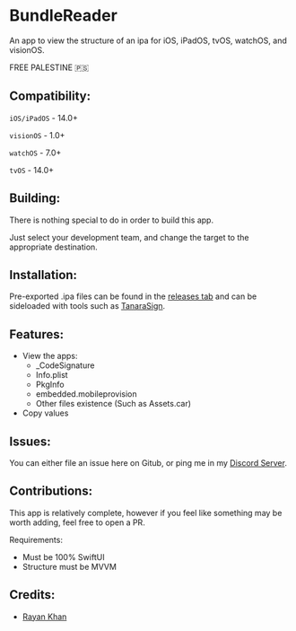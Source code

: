 # BundleReader
An app to view the structure of an ipa for iOS, iPadOS, tvOS, watchOS, and visionOS.

FREE PALESTINE 🇵🇸


## Compatibility:
```iOS/iPadOS``` - 14.0+

```visionOS``` - 1.0+

```watchOS``` - 7.0+

```tvOS``` - 14.0+

## Building:
There is nothing special to do in order to build this app.

Just select your development team, and change the target to the appropriate destination. 

## Installation:
Pre-exported .ipa files can be found in the [releases tab](https://github.com/iRayanKhan/BundleReader/releases/) and can be sideloaded with tools such as [TanaraSign](https://github.com/iRayanKhan/TanaraSign).

## Features:
* View the apps:
  * _CodeSignature
  * Info.plist
  * PkgInfo
  * embedded.mobileprovision
  * Other files existence (Such as Assets.car)
* Copy values

## Issues:
You can either file an issue here on Gitub, or ping me in my [Discord Server](https://discord.gg/DghdgEuPHY).

## Contributions:
This app is relatively complete, however if you feel like something may be worth adding, feel free to open a PR.

Requirements:
- Must be 100% SwiftUI
- Structure must be MVVM

## Credits:
- [Rayan Khan](https://github.com/iRayanKhan) 























